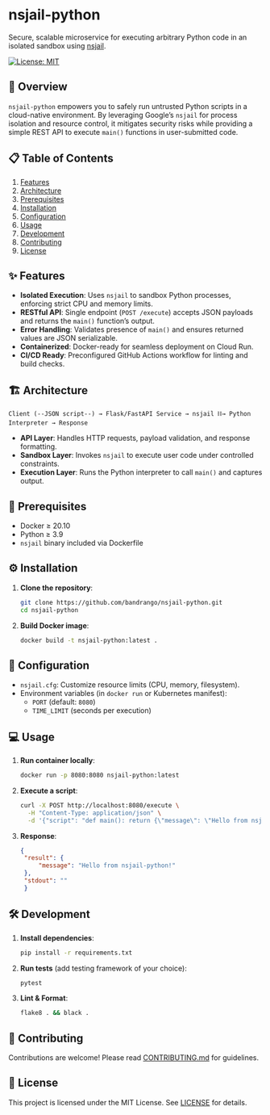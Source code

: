 # nsjail-python

Secure, scalable microservice for executing arbitrary Python code in an isolated sandbox using [nsjail](https://github.com/google/nsjail).

[![License: MIT](https://img.shields.io/badge/License-MIT-blue.svg)](LICENSE)

## 🚀 Overview

`nsjail-python` empowers you to safely run untrusted Python scripts in a cloud-native environment. By leveraging Google’s `nsjail` for process isolation and resource control, it mitigates security risks while providing a simple REST API to execute `main()` functions in user-submitted code.

## 📋 Table of Contents

1. [Features](#-features)  
2. [Architecture](#-architecture)  
3. [Prerequisites](#-prerequisites)  
4. [Installation](#-installation)  
5. [Configuration](#-configuration)  
6. [Usage](#-usage)  
7. [Development](#-development)  
8. [Contributing](#-contributing)  
9. [License](#-license)

## ✨ Features

- **Isolated Execution**: Uses `nsjail` to sandbox Python processes, enforcing strict CPU and memory limits.  
- **RESTful API**: Single endpoint (`POST /execute`) accepts JSON payloads and returns the `main()` function’s output.  
- **Error Handling**: Validates presence of `main()` and ensures returned values are JSON serializable.  
- **Containerized**: Docker-ready for seamless deployment on Cloud Run.
- **CI/CD Ready**: Preconfigured GitHub Actions workflow for linting and build checks.

## 🏗 Architecture

```plaintext
Client (--JSON script--) → Flask/FastAPI Service → nsjail ⛓️→ Python Interpreter → Response
```  
- **API Layer**: Handles HTTP requests, payload validation, and response formatting.  
- **Sandbox Layer**: Invokes `nsjail` to execute user code under controlled constraints.  
- **Execution Layer**: Runs the Python interpreter to call `main()` and captures output.

## 🔧 Prerequisites

- Docker ≥ 20.10  
- Python ≥ 3.9  
- `nsjail` binary included via Dockerfile  

## ⚙️ Installation

1. **Clone the repository**:  
   ```bash
   git clone https://github.com/bandrango/nsjail-python.git
   cd nsjail-python
   ```  
2. **Build Docker image**:  
   ```bash
   docker build -t nsjail-python:latest .
   ```

## 🔌 Configuration

- `nsjail.cfg`: Customize resource limits (CPU, memory, filesystem).  
- Environment variables (in `docker run` or Kubernetes manifest):  
  - `PORT` (default: `8080`)  
  - `TIME_LIMIT` (seconds per execution)  

## 💻 Usage

1. **Run container locally**:  
   ```bash
   docker run -p 8080:8080 nsjail-python:latest
   ```  
2. **Execute a script**:  
   ```bash
   curl -X POST http://localhost:8080/execute \
     -H "Content-Type: application/json" \
     -d '{"script": "def main(): return {\"message\": \"Hello from nsjail-python!\"}"}'
   ```  
3. **Response**:  
   ```json
   {
    "result": {
        "message": "Hello from nsjail-python!"
    },
    "stdout": ""
    }
   ```

## 🛠 Development

1. **Install dependencies**:  
   ```bash
   pip install -r requirements.txt
   ```  
2. **Run tests** (add testing framework of your choice):  
   ```bash
   pytest
   ```  
3. **Lint & Format**:  
   ```bash
   flake8 . && black .
   ```

## 🤝 Contributing

Contributions are welcome! Please read [CONTRIBUTING.md](CONTRIBUTING.md) for guidelines.  

## 📄 License

This project is licensed under the MIT License. See [LICENSE](LICENSE) for details.
